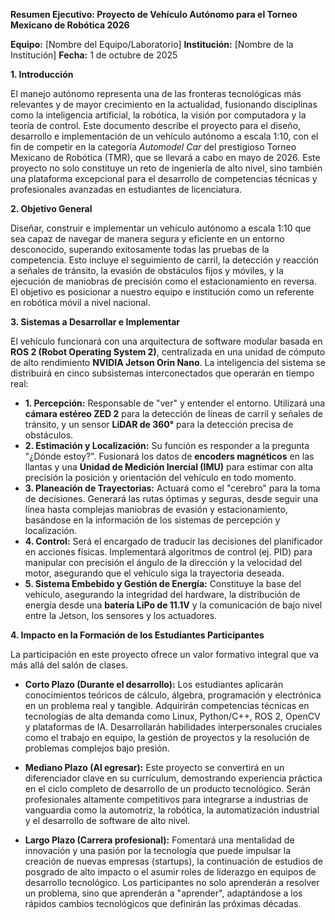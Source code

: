 
**Resumen Ejecutivo: Proyecto de Vehículo Autónomo para el Torneo Mexicano de Robótica 2026**

**Equipo:** [Nombre del Equipo/Laboratorio]
**Institución:** [Nombre de la Institución]
**Fecha:** 1 de octubre de 2025

**1. Introducción**

El manejo autónomo representa una de las fronteras tecnológicas más relevantes y de mayor crecimiento en la actualidad, fusionando disciplinas como la inteligencia artificial, la robótica, la visión por computadora y la teoría de control. Este documento describe el proyecto para el diseño, desarrollo e implementación de un vehículo autónomo a escala 1:10, con el fin de competir en la categoría *Automodel Car* del prestigioso Torneo Mexicano de Robótica (TMR), que se llevará a cabo en mayo de 2026. Este proyecto no solo constituye un reto de ingeniería de alto nivel, sino también una plataforma excepcional para el desarrollo de competencias técnicas y profesionales avanzadas en estudiantes de licenciatura.

**2. Objetivo General**

Diseñar, construir e implementar un vehículo autónomo a escala 1:10 que sea capaz de navegar de manera segura y eficiente en un entorno desconocido, superando exitosamente todas las pruebas de la competencia. Esto incluye el seguimiento de carril, la detección y reacción a señales de tránsito, la evasión de obstáculos fijos y móviles, y la ejecución de maniobras de precisión como el estacionamiento en reversa. El objetivo es posicionar a nuestro equipo e institución como un referente en robótica móvil a nivel nacional.

**3. Sistemas a Desarrollar e Implementar**

El vehículo funcionará con una arquitectura de software modular basada en **ROS 2 (Robot Operating System 2)**, centralizada en una unidad de cómputo de alto rendimiento **NVIDIA Jetson Orin Nano**. La inteligencia del sistema se distribuirá en cinco subsistemas interconectados que operarán en tiempo real:

* **1. Percepción:** Responsable de "ver" y entender el entorno. Utilizará una **cámara estéreo ZED 2** para la detección de líneas de carril y señales de tránsito, y un sensor **LiDAR de 360°** para la detección precisa de obstáculos.
* **2. Estimación y Localización:** Su función es responder a la pregunta "¿Dónde estoy?". Fusionará los datos de **encoders magnéticos** en las llantas y una **Unidad de Medición Inercial (IMU)** para estimar con alta precisión la posición y orientación del vehículo en todo momento.
* **3. Planeación de Trayectorias:** Actuará como el "cerebro" para la toma de decisiones. Generará las rutas óptimas y seguras, desde seguir una línea hasta complejas maniobras de evasión y estacionamiento, basándose en la información de los sistemas de percepción y localización.
* **4. Control:** Será el encargado de traducir las decisiones del planificador en acciones físicas. Implementará algoritmos de control (ej. PID) para manipular con precisión el ángulo de la dirección y la velocidad del motor, asegurando que el vehículo siga la trayectoria deseada.
* **5. Sistema Embebido y Gestión de Energía:** Constituye la base del vehículo, asegurando la integridad del hardware, la distribución de energía desde una **batería LiPo de 11.1V** y la comunicación de bajo nivel entre la Jetson, los sensores y los actuadores.

**4. Impacto en la Formación de los Estudiantes Participantes**

La participación en este proyecto ofrece un valor formativo integral que va más allá del salón de clases.

* **Corto Plazo (Durante el desarrollo):** Los estudiantes aplicarán conocimientos teóricos de cálculo, álgebra, programación y electrónica en un problema real y tangible. Adquirirán competencias técnicas en tecnologías de alta demanda como Linux, Python/C++, ROS 2, OpenCV y plataformas de IA. Desarrollarán habilidades interpersonales cruciales como el trabajo en equipo, la gestión de proyectos y la resolución de problemas complejos bajo presión.

* **Mediano Plazo (Al egresar):** Este proyecto se convertirá en un diferenciador clave en su currículum, demostrando experiencia práctica en el ciclo completo de desarrollo de un producto tecnológico. Serán profesionales altamente competitivos para integrarse a industrias de vanguardia como la automotriz, la robótica, la automatización industrial y el desarrollo de software de alto nivel.

* **Largo Plazo (Carrera profesional):** Fomentará una mentalidad de innovación y una pasión por la tecnología que puede impulsar la creación de nuevas empresas (startups), la continuación de estudios de posgrado de alto impacto o el asumir roles de liderazgo en equipos de desarrollo tecnológico. Los participantes no solo aprenderán a resolver un problema, sino que aprenderán a "aprender", adaptándose a los rápidos cambios tecnológicos que definirán las próximas décadas.
